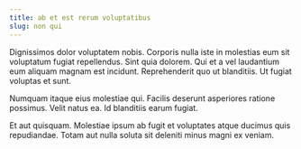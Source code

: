 ```yaml
---
title: ab et est rerum voluptatibus
slug: non qui
---
```


Dignissimos dolor voluptatem nobis. Corporis nulla iste in molestias eum sit voluptatum fugiat repellendus. Sint quia dolorem. Qui et a vel laudantium eum aliquam magnam est incidunt. Reprehenderit quo ut blanditiis. Ut fugiat voluptas et sunt.

Numquam itaque eius molestiae qui. Facilis deserunt asperiores ratione possimus. Velit natus ea. Id blanditiis earum fugiat.

Et aut quisquam. Molestiae ipsum ab fugit et voluptates atque ducimus quis repudiandae. Totam aut nulla soluta sit deleniti minus magni ex veniam.
